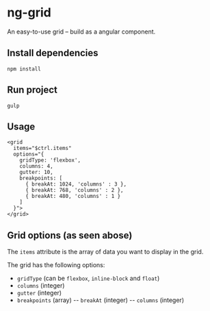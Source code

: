 # ng-grid  

An easy-to-use grid – build as a angular component.

## Install dependencies  

```
npm install
````

## Run project  

```
gulp
```

## Usage

```
<grid
  items="$ctrl.items"
  options="{
    gridType: 'flexbox',
    columns: 4,
    gutter: 10,
    breakpoints: [
      { breakAt: 1024, 'columns' : 3 },
      { breakAt: 768, 'columns' : 2 },
      { breakAt: 480, 'columns' : 1 }
    ]
  }">
</grid>
```  

## Grid options (as seen abose)  

The `items` attribute is the array of data you want to display in the grid.

The grid has the following options:

- `gridType` (can be `flexbox`, `inline-block` and `float`)
- `columns` (integer)
- `gutter` (integer)
- `breakpoints` (array)
-- `breakAt` (integer)
-- `columns` (integer)
